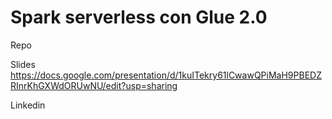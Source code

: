 # Spark serverless con Glue 2.0

Repo


Slides
https://docs.google.com/presentation/d/1kuITekry61lCwawQPiMaH9PBEDZRInrKhGXWdORUwNU/edit?usp=sharing


Linkedin

